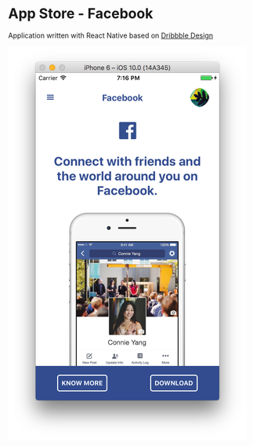# App Store - Facebook

Application written with React Native based on [Dribbble Design](https://dribbble.com/shots/2802923-App-Store-Facebook)

![Preview](./app/res/screenshot.png)